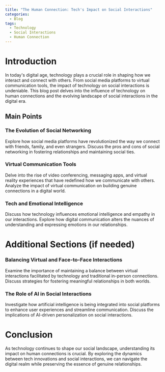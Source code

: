 ```yaml
---
title: "The Human Connection: Tech's Impact on Social Interactions"
categories:
  - Blog
tags:
  - Technology
  - Social Interactions
  - Human Connection
---
```


# Introduction
In today's digital age, technology plays a crucial role in shaping how we interact and connect with others. From social media platforms to virtual communication tools, the impact of technology on social interactions is undeniable. This blog post delves into the influence of technology on human connections and the evolving landscape of social interactions in the digital era.

## Main Points
### The Evolution of Social Networking
Explore how social media platforms have revolutionized the way we connect with friends, family, and even strangers. Discuss the pros and cons of social networking in fostering relationships and maintaining social ties.

### Virtual Communication Tools
Delve into the rise of video conferencing, messaging apps, and virtual reality experiences that have redefined how we communicate with others. Analyze the impact of virtual communication on building genuine connections in a digital world.

### Tech and Emotional Intelligence
Discuss how technology influences emotional intelligence and empathy in our interactions. Explore how digital communication alters the nuances of understanding and expressing emotions in our relationships.

# Additional Sections (if needed)
### Balancing Virtual and Face-to-Face Interactions
Examine the importance of maintaining a balance between virtual interactions facilitated by technology and traditional in-person connections. Discuss strategies for fostering meaningful relationships in both worlds.

### The Role of AI in Social Interactions
Investigate how artificial intelligence is being integrated into social platforms to enhance user experiences and streamline communication. Discuss the implications of AI-driven personalization on social interactions.

# Conclusion
As technology continues to shape our social landscape, understanding its impact on human connections is crucial. By exploring the dynamics between tech innovations and social interactions, we can navigate the digital realm while preserving the essence of genuine relationships.